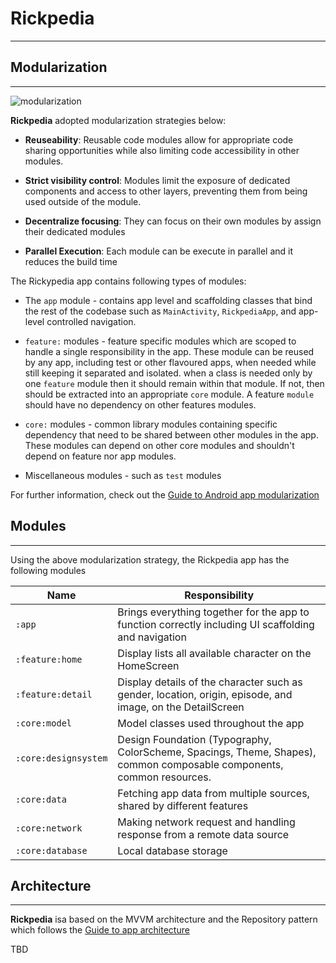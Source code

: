 # Rickpedia

---

## Modularization

---

<img src="file:///Users/amalhanaja/Documents/Projects/Rickpedia/docs/images/modularization.png" title="" alt="modularization" data-align="center">

**Rickpedia** adopted modularization strategies below:

- **Reuseability**: Reusable code modules allow for appropriate code sharing opportunities while also limiting code accessibility in other modules.

- **Strict visibility control**: Modules limit the exposure of dedicated components and access to other layers, preventing them from being used outside of the module.

- **Decentralize focusing**: They can focus on their own modules by assign their dedicated modules

- **Parallel Execution**: Each module can be execute in parallel and it reduces the build time 

The Rickypedia app contains following types of modules:

- The `app` module - contains app level and scaffolding classes that bind the rest of the codebase such as `MainActivity`, `RickpediaApp`, and app-level controlled navigation.  

- `feature:` modules - feature specific modules which are scoped to handle a single responsibility in the app. These module can be reused by any app, including test or other flavoured apps, when needed while still keeping it separated and isolated. when a class is needed only by one `feature` module then it should remain within that module. If not, then should be extracted into an appropriate `core` module. A feature `module` should have no dependency on other features modules.

- `core:` modules - common library modules containing specific dependency that need to be shared between other modules in the app. These modules can depend on other core modules and shouldn't depend on feature nor app modules.

- Miscellaneous modules - such as `test` modules

For further information, check out the [Guide to Android app modularization](https://developer.android.com/topic/modularization)

## Modules

---

Using the above modularization strategy, the Rickpedia app has the following modules

| Name                 | Responsibility                                                                                                        |
| -------------------- | --------------------------------------------------------------------------------------------------------------------- |
| `:app`               | Brings everything together for the app to function correctly including UI scaffolding and navigation                  |
| `:feature:home`      | Display lists all available character on the HomeScreen                                                               |
| `:feature:detail`    | Display details of the character such as gender, location, origin, episode, and image, on the DetailScreen            |
| `:core:model`        | Model classes used throughout the app                                                                                 |
| `:core:designsystem` | Design Foundation (Typography, ColorScheme, Spacings, Theme, Shapes), common composable components, common resources. |
| `:core:data`         | Fetching app data from multiple sources, shared by different features                                                 |
| `:core:network`      | Making network request and handling response from a remote data source                                                |
| `:core:database`     | Local database storage                                                                                                |

## Architecture

---

**Rickpedia** isa based on the MVVM architecture and the Repository pattern which follows the [Guide to app architecture](https://developer.android.com/topic/architecture)

TBD
